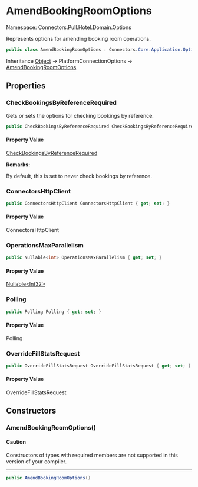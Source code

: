# AmendBookingRoomOptions

Namespace: Connectors.Pull.Hotel.Domain.Options

Represents options for amending booking room operations.

```csharp
public class AmendBookingRoomOptions : Connectors.Core.Application.Options.PlatformConnectionOptions
```

Inheritance [Object](https://docs.microsoft.com/en-us/dotnet/api/system.object) → PlatformConnectionOptions → [AmendBookingRoomOptions](./connectors.pull.hotel.domain.options.amendbookingroomoptions)

## Properties

### **CheckBookingsByReferenceRequired**

Gets or sets the options for checking bookings by reference.

```csharp
public CheckBookingsByReferenceRequired CheckBookingsByReferenceRequired { get; set; }
```

#### Property Value

[CheckBookingsByReferenceRequired](./connectors.pull.hotel.domain.options.checkbookingsbyreferencerequired)<br />

**Remarks:**

By default, this is set to never check bookings by reference.

### **ConnectorsHttpClient**

```csharp
public ConnectorsHttpClient ConnectorsHttpClient { get; set; }
```

#### Property Value

ConnectorsHttpClient<br />

### **OperationsMaxParallelism**

```csharp
public Nullable<int> OperationsMaxParallelism { get; set; }
```

#### Property Value

[Nullable\<Int32\>](https://docs.microsoft.com/en-us/dotnet/api/system.nullable-1)<br />

### **Polling**

```csharp
public Polling Polling { get; set; }
```

#### Property Value

Polling<br />

### **OverrideFillStatsRequest**

```csharp
public OverrideFillStatsRequest OverrideFillStatsRequest { get; set; }
```

#### Property Value

OverrideFillStatsRequest<br />

## Constructors

### **AmendBookingRoomOptions()**

#### Caution

Constructors of types with required members are not supported in this version of your compiler.

---

```csharp
public AmendBookingRoomOptions()
```
